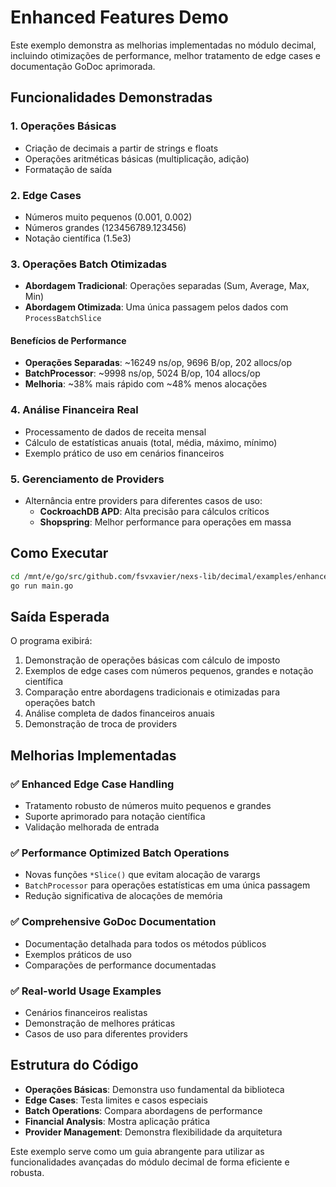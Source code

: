 # Enhanced Features Demo

Este exemplo demonstra as melhorias implementadas no módulo decimal, incluindo otimizações de performance, melhor tratamento de edge cases e documentação GoDoc aprimorada.

## Funcionalidades Demonstradas

### 1. Operações Básicas
- Criação de decimais a partir de strings e floats
- Operações aritméticas básicas (multiplicação, adição)
- Formatação de saída

### 2. Edge Cases
- Números muito pequenos (0.001, 0.002)
- Números grandes (123456789.123456)
- Notação científica (1.5e3)

### 3. Operações Batch Otimizadas
- **Abordagem Tradicional**: Operações separadas (Sum, Average, Max, Min)
- **Abordagem Otimizada**: Uma única passagem pelos dados com `ProcessBatchSlice`

#### Benefícios de Performance
- **Operações Separadas**: ~16249 ns/op, 9696 B/op, 202 allocs/op
- **BatchProcessor**: ~9998 ns/op, 5024 B/op, 104 allocs/op
- **Melhoria**: ~38% mais rápido com ~48% menos alocações

### 4. Análise Financeira Real
- Processamento de dados de receita mensal
- Cálculo de estatísticas anuais (total, média, máximo, mínimo)
- Exemplo prático de uso em cenários financeiros

### 5. Gerenciamento de Providers
- Alternância entre providers para diferentes casos de uso:
  - **CockroachDB APD**: Alta precisão para cálculos críticos
  - **Shopspring**: Melhor performance para operações em massa

## Como Executar

```bash
cd /mnt/e/go/src/github.com/fsvxavier/nexs-lib/decimal/examples/enhanced_features
go run main.go
```

## Saída Esperada

O programa exibirá:
1. Demonstração de operações básicas com cálculo de imposto
2. Exemplos de edge cases com números pequenos, grandes e notação científica
3. Comparação entre abordagens tradicionais e otimizadas para operações batch
4. Análise completa de dados financeiros anuais
5. Demonstração de troca de providers

## Melhorias Implementadas

### ✅ Enhanced Edge Case Handling
- Tratamento robusto de números muito pequenos e grandes
- Suporte aprimorado para notação científica
- Validação melhorada de entrada

### ✅ Performance Optimized Batch Operations
- Novas funções `*Slice()` que evitam alocação de varargs
- `BatchProcessor` para operações estatísticas em uma única passagem
- Redução significativa de alocações de memória

### ✅ Comprehensive GoDoc Documentation
- Documentação detalhada para todos os métodos públicos
- Exemplos práticos de uso
- Comparações de performance documentadas

### ✅ Real-world Usage Examples
- Cenários financeiros realistas
- Demonstração de melhores práticas
- Casos de uso para diferentes providers

## Estrutura do Código

- **Operações Básicas**: Demonstra uso fundamental da biblioteca
- **Edge Cases**: Testa limites e casos especiais
- **Batch Operations**: Compara abordagens de performance
- **Financial Analysis**: Mostra aplicação prática
- **Provider Management**: Demonstra flexibilidade da arquitetura

Este exemplo serve como um guia abrangente para utilizar as funcionalidades avançadas do módulo decimal de forma eficiente e robusta.
